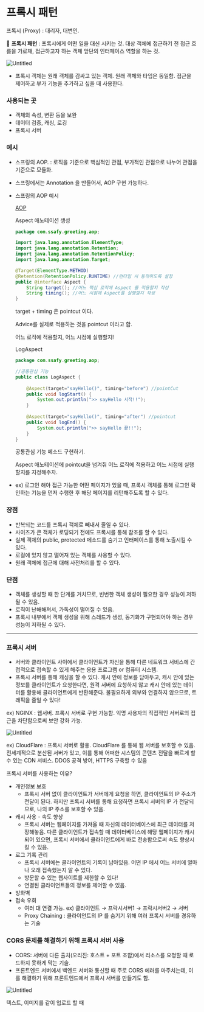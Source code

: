 # 프록시 패턴

프록시 (Proxy) : 대리자, 대변인.

📌  **프록시 패턴** : 프록시에게 어떤 일을 대신 시키는 것. 대상 객체에 접근하기 전 접근 흐름을 가로채, 접근하고자 하는 객체 앞단의 인터페이스 역할을 하는 것.

![Untitled](https://s3-us-west-2.amazonaws.com/secure.notion-static.com/cc8a06f2-2612-4f71-8df2-c7837565624f/Untitled.png)

- 프록시 객체는 원래 객체를 감싸고 있는 객체. 원래 객체와 타입은 동일함. 접근을 제어하고 부가 기능을 추가하고 싶을 때 사용한다.

### 사용되는 곳

- 객체의 속성, 변환 등을 보완
- 데이터 검증, 캐싱, 로깅
- 프록시 서버

### 예시

- 스프링의 AOP. : 로직을 기준으로 핵심적인 관점, 부가적인 관점으로 나누어 관점을 기준으로 모듈화.
- 스프링에서는 Annotation 을 만들어서, AOP 구현 가능하다.
- 스프링의 AOP 예시
    
    [AOP](https://www.notion.so/AOP-a37e7f09d1c2423e8b9adb6bf839d086) 
    
    Aspect 애노테이션 생성
    
    ```java
    package com.ssafy.greeting.aop;
    
    import java.lang.annotation.ElementType;
    import java.lang.annotation.Retention;
    import java.lang.annotation.RetentionPolicy;
    import java.lang.annotation.Target;
    
    @Target(ElementType.METHOD)
    @Retention(RetentionPolicy.RUNTIME) //런타임 시 동작하도록 설정
    public @interface Aspect {
    	String target(); //어느 핵심 로직에 Aspect 를 적용할지 작성
    	String timing(); //어느 시점에 Aspect를 실행할지 작성
    }
    ```
    
    target + timing 은 pointcut 이다.
    
    Advice를 실제로 적용하는 것을 pointcut 이라고 함.
    
    어느 로직에 적용할지, 어느 시점에 실행할지!
    
    LogAspect 
    
    ```java
    package com.ssafy.greeting.aop;
    
    //공통관심 기능
    public class LogAspect {
    	
    	@Aspect(target="sayHello()", timing="before") //pointCut
    	public void logStart() {
    		System.out.println(">> sayHello 시작!!");
    	}
    	
    	@Aspect(target="sayHello()", timing="after") //pointcut
    	public void logEnd() {
    		System.out.println(">> sayHello 끝!!");
    	}
    }
    ```
    
    공통관심 기능 메소드 구현하기.
    
    Aspect 애노테이션에 pointcut을 넘겨줘 어느 로직에 적용하고 어느 시점에 실행할지를 지정해주자.
    
- ex) 로그인 해야 접근 가능한 어떤 페이지가 있을 때, 프록시 객체를 통해 로그인 확인하는 기능을 먼저 수행한 후 해당 페이지를 리턴해주도록 할 수 있다.

### 장점

- 반복되는 코드를 프록시 객체로 빼내서 줄일 수 있다.
- 사이즈가 큰 객체가 로딩되기 전에도 프록시를 통해 참조를 할 수 있다.
- 실제 객체의 public, protected 메소드를 숨기고 인터페이스를 통해 노출시킬 수 있다.
- 로컬에 있지 않고 떨어져 있는 객체를 사용할 수 있다.
- 원래 객체에 접근에 대해 사전처리를 할 수 있다.

### 단점

- 객체를 생성할 때 한 단계를 거치므로, 빈번한 객체 생성이 필요한 경우 성능이 저하될 수 있음.
- 로직이 난해해져서, 가독성이 떨어질 수 있음.
- 프록시 내부에서 객체 생성을 위해 스레드가 생성, 동기화가 구현되어야 하는 경우 성능이 저하될 수 있다.

---

### 프록시 서버

- 서버와 클라이언트 사이에서 클라이언트가 자신을 통해 다른 네트워크 서비스에 간접적으로 접속할 수 있게 해주는 응용 프로그램 or 컴퓨터 시스템.
- 프록시 서버를 통해 캐싱을 할 수 있다. 캐시 안에 정보를 담아두고, 캐시 안에 있는 정보를 클라이언트가 요청한다면, 원격 서버에 요청하지 않고 캐시 안에 있는 데이터를 활용해 클라이언트에게 반환해준다. 불필요하게 외부와 연결하지 않으므로, 트래픽을 줄일 수 있다!

ex) NGINX : 웹서버.  프록시 서버로 구현 가능함. 익명 사용자의 직접적인 서버로의 접근을 차단함으로써 보안 강화 가능.

![Untitled](https://s3-us-west-2.amazonaws.com/secure.notion-static.com/e9d498bb-4f64-4d57-922f-e96a13414afb/Untitled.png)

ex) CloudFlare : 프록시 서버로 활용. CloudFlare 를 통해 웹 서버를 보호할 수 있음. 전세계적으로 분산된 서버가 있고, 이를 통해 어떠한 시스템의 콘텐츠 전달을 빠르게 할 수 있는 CDN 서비스. DDOS 공격 방어, HTTPS 구축할 수 있음

프록시 서버를 사용하는 이유?

- 개인정보 보호
    - 프록시 서버 없이 클라이언트가 서버에게 요청을 하면, 클라이언트의 IP 주소가 전달이 된다. 하지만 프록시 서버를 통해 요청하면 프록시 서버의 IP 가 전달되므로, 나의 IP 주소를 보호할 수 있음.
- 캐시 사용 - 속도 향상
    - 프록시 서버는 웹페이지를 가져올 때 자신의 데이터베이스에 최근 데이터를 저장해놓음. 다른 클라이언트가 접속할 때 데이터베이스에 해당 웹페이지가 캐시되어 있으면, 프록시 서버에서 클라이언트에게 바로 전송함으로써 속도 향상시킬 수 있음.
- 로그 기록 관리
    - 프록시 서버에는 클라이언트의 기록이 남아있음. 어떤 IP 에서 어느 서버에 얼마나 오래 접속했는지 알 수 있다.
    - 방문할 수 있는 웹사이트를 제한할 수 있다!
    - 연결된 클라이언트들의 정보를 제어할 수 있음.
- 방화벽
- 접속 우회
    - 여러 대 연결 가능. ex) 클라이언트 → 프락시서버1 → 프락시서버2 → 서버
    - Proxy Chaining : 클라이언트의 IP 를 숨기기 위해 여러 프록시 서버를 경유하는 기술

### CORS 문제를 해결하기 위해 프록시 서버 사용

- CORS: 서버에 다른 출처(오리진: 호스트 + 포트 조합)에서 리소스를 요청할 때 로드하지 못하게 막는 기술.
- 프론트엔드 서버에서 백엔드 서버와 통신할 때 주로 CORS 에러를 마주치는데, 이를 해결하기 위해 프론트엔드에서 프록시 서버를 만들기도 함.

![Untitled](https://s3-us-west-2.amazonaws.com/secure.notion-static.com/1a4d1216-7edc-482c-a88d-ce17717ba8b9/Untitled.png)

텍스트, 이미지를 같이 업로드 할 때
